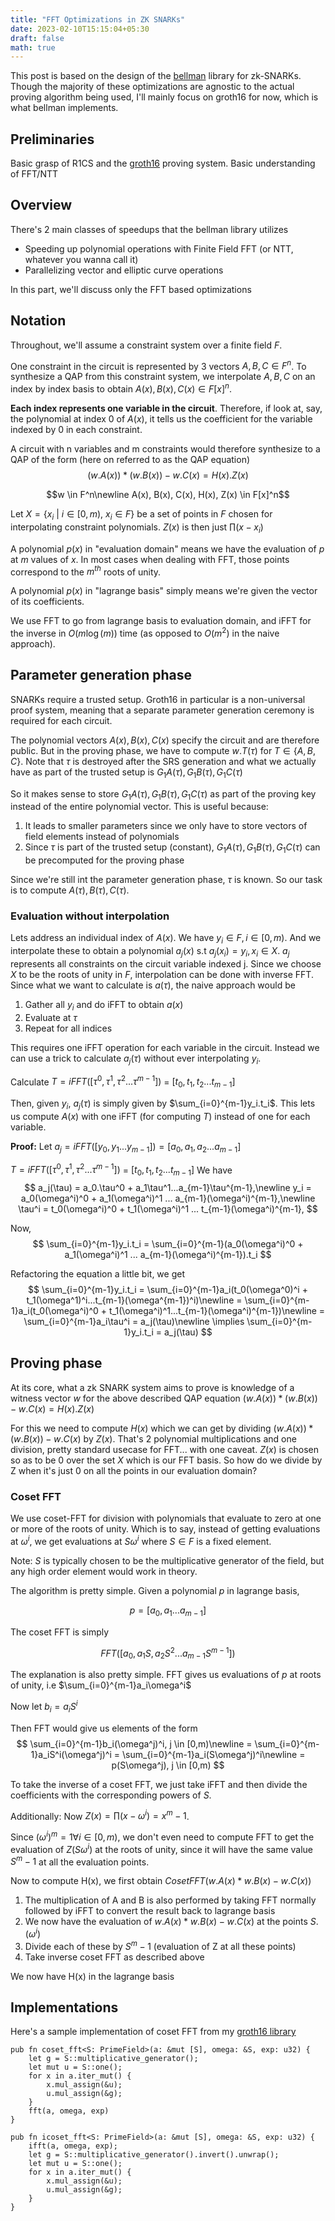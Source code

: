 ```yaml
---
title: "FFT Optimizations in ZK SNARKs"
date: 2023-02-10T15:15:04+05:30
draft: false
math: true
---
```


This post is based on the design of the [bellman](https://github.com/zkcrypto/bellman) library for zk-SNARKs. Though the majority of these optimizations are agnostic to the actual proving algorithm being used, I'll mainly focus on groth16 for now, which is what bellman implements.

## Preliminaries

Basic grasp of R1CS and the [groth16](https://xn--2-umb.com/22/groth16/) proving system. Basic understanding of FFT/NTT

## Overview

There's 2 main classes of speedups that the bellman library utilizes
- Speeding up polynomial operations with Finite Field FFT (or NTT, whatever you wanna call it)
- Parallelizing vector and elliptic curve operations

In this part, we'll discuss only the FFT based optimizations

## Notation

Throughout, we'll assume a constraint system over a finite field $F$.

One constraint in the circuit is represented by 3 vectors $A,B,C \in F^n$. To synthesize a QAP from this constraint system, we interpolate $A, B, C$ on an index by index basis to obtain $A(x), B(x), C(x) \in F[x]^n$. 

**Each index represents one variable in the circuit**. Therefore, if look at, say, the polynomial at index 0 of $A(x)$, it tells us the coefficient for the variable indexed by 0 in each constraint.

A circuit with n variables and m constraints would therefore synthesize to a QAP of the form (here on referred to as the QAP equation)
$$(w.A(x))*(w.B(x)) - w.C(x) = H(x).Z(x)$$

$$w \in F^n\newline
A(x), B(x), C(x), H(x), Z(x) \in  F[x]^n$$

Let $X = \{x_i\ |\ i \in [0, m),\ x_i \in F\}$ be a set of points in $F$ chosen for interpolating constraint polynomials. $Z(x)$ is then just $\prod (x-x_i)$ 

A polynomial $p(x)$ in "evaluation domain" means we have the evaluation of $p$ at $m$ values of $x$. In most cases when dealing with FFT, those points correspond to the $m^{th}$ roots of unity.

A polynomial $p(x)$ in "lagrange basis" simply means we're given the vector of its coefficients.

We use FFT to go from lagrange basis to evaluation domain, and iFFT for the inverse in $O(m\log(m ))$ time (as opposed to $O(m^2)$ in the naive approach).

## Parameter generation phase
SNARKs require a trusted setup. Groth16 in particular is a non-universal proof system, meaning that a separate parameter generation ceremony is required for each circuit.

The polynomial vectors $A(x), B(x), C(x)$ specify the circuit and are therefore public. But in the proving phase, we have to compute $w.T(\tau)$ for $T \in \{A, B, C\}$. Note that $\tau$ is destroyed after the SRS generation and what we actually have as part of the trusted setup is $G_1A(\tau), G_1B(\tau), G_1C(\tau)$

So it makes sense to store $G_1A(\tau), G_1B(\tau), G_1C(\tau)$ as part of the proving key instead of the entire polynomial vector. This is useful because:

1. It leads to smaller parameters since we only have to store vectors of field elements instead of polynomials
2. Since $\tau$ is part of the trusted setup (constant), $G_1A(\tau), G_1B(\tau), G_1C(\tau)$ can be precomputed for the proving phase

Since we're still int the parameter generation phase, $\tau$ is known. So our task is to compute $A(\tau), B(\tau), C(\tau)$.


### Evaluation without interpolation
Lets address an individual index of $A(x)$. We have $y_i \in F, i \in [0, m)$. And we interpolate these to obtain a polynomial $a_j(x)$ s.t $a_j(x_i) = y_i, x_i \in X$. $a_j$ represents all constraints on the circuit variable indexed j. Since we choose $X$ to be the roots of unity in $F$, interpolation can be done with inverse FFT. Since what we want to calculate is $a(\tau)$, the naive approach would be

1. Gather all $y_i$ and do iFFT to obtain $a(x)$
2. Evaluate at $\tau$
3. Repeat for all indices

This requires one iFFT operation for each variable in the circuit. Instead we can use a trick to calculate $a_j(\tau)$ without ever interpolating $y_i$. 

Calculate $T=iFFT([\tau^0, \tau^1, \tau^2...\tau^{m-1}])$ = $[t_0, t_1, t_2...t_{m-1}]$

Then, given $y_i$, $a_j(\tau)$ is simply given by $\sum_{i=0}^{m-1}y_i.t_i$. This lets us compute $A(x)$ with one iFFT (for computing $T$) instead of one for each variable.

**Proof:**
Let $a_j = iFFT([y_0, y_1...y_{m-1}]) = [a_0, a_1, a_2...a_{m-1}]$

$T=iFFT([\tau^0, \tau^1, \tau^2...\tau^{m-1}])$ = $[t_0, t_1, t_2...t_{m-1}]$
We have
$$
a_j(\tau) = a_0.\tau^0 + a_1\tau^1...a_{m-1}\tau^{m-1},\newline
y_i = a_0(\omega^i)^0 + a_1(\omega^i)^1 ... a_{m-1}(\omega^i)^{m-1},\newline
\tau^i = t_0(\omega^i)^0 + t_1(\omega^i)^1 ... t_{m-1}(\omega^i)^{m-1},
$$

Now, 
$$
\sum_{i=0}^{m-1}y_i.t_i = \sum_{i=0}^{m-1}(a_0(\omega^i)^0 + a_1(\omega^i)^1 ... a_{m-1}(\omega^i)^{m-1}).t_i
$$

Refactoring the equation a little bit, we get
$$
\sum_{i=0}^{m-1}y_i.t_i = \sum_{i=0}^{m-1}a_i(t_0(\omega^0)^i + t_1(\omega^1)^i...t_{m-1}(\omega^{m-1})^i)\newline
= \sum_{i=0}^{m-1}a_i(t_0(\omega^i)^0 + t_1(\omega^i)^1...t_{m-1}(\omega^i)^{m-1})\newline
= \sum_{i=0}^{m-1}a_i\tau^i = a_j(\tau)\newline
\implies \sum_{i=0}^{m-1}y_i.t_i = a_j(\tau)
$$

## Proving phase

At its core, what a zk SNARK system aims to prove is knowledge of a witness vector $w$ for the above described QAP equation $(w.A(x))*(w.B(x)) - w.C(x) = H(x).Z(x)$

For this we need to compute $H(x)$ which we can get by dividing $(w.A(x))*(w.B(x)) - w.C(x)$ by $Z(x)$. That's 2 polynomial multiplications and one division, pretty standard usecase for FFT... with one caveat. $Z(x)$ is chosen so as to be 0 over the set $X$ which is our FFT basis. So how do we divide by Z when it's just 0 on all the points in our evaluation domain?

### Coset FFT
We use coset-FFT for division with polynomials that evaluate to zero at one or more of the roots of unity. Which is to say, instead of getting evaluations at $\omega^i$, we get evaluations at $S\omega^i$ where $S \in F$ is a fixed element.

Note: $S$ is typically chosen to be the multiplicative generator of the field, but any high order element would work in theory.

The algorithm is pretty simple. Given a polynomial $p$ in lagrange basis,

$$
p = [a_0, a_1...a_{m-1}]
$$

The coset FFT is simply 

$$
FFT([a_0, a_1S, a_2S^2...a_{m-1}S^{m-1}])
$$

The explanation is also pretty simple. FFT gives us evaluations of $p$ at roots of unity, i.e $\sum_{i=0}^{m-1}a_i\omega^i$

Now let $b_i = a_iS^i$

Then FFT would give us elements of the form
$$
\sum_{i=0}^{m-1}b_i(\omega^j)^i, j \in [0,m)\newline
= \sum_{i=0}^{m-1}a_iS^i(\omega^j)^i
= \sum_{i=0}^{m-1}a_i(S\omega^j)^i\newline
= p(S\omega^j), j \in [0,m)
$$

To take the inverse of a coset FFT, we just take iFFT and then divide the coefficients with the corresponding powers of $S$.

Additionally:
Now $Z(x)=\prod (x-\omega^i) = x^m - 1$.

Since $(\omega^i)^m = 1 \forall i \in [0,m)$, we don't even need to compute FFT to get the evaluation of $Z(S\omega^i)$ at the roots of unity, since it will have the same value $S^m - 1$ at all the evaluation points.

Now to compute H(x), we first obtain $CosetFFT(w.A(x)*w.B(x) - w.C(x))$

1. The multiplication of A and B is also performed by taking FFT normally followed by iFFT to convert the result back to lagrange basis
2. We now have the evaluation of $w.A(x)*w.B(x) - w.C(x)$ at the points $S.(\omega^i)$
3. Divide each of these by $S^m - 1$ (evaluation of Z at all these points)
4. Take inverse coset FFT as described above

We now have H(x) in the lagrange basis

## Implementations
Here's a sample implementation of coset FFT from my [groth16 library](https://github.com/Scar26/embedded-groth/blob/master/src/poly.rs)

```rust!
pub fn coset_fft<S: PrimeField>(a: &mut [S], omega: &S, exp: u32) {
    let g = S::multiplicative_generator();
    let mut u = S::one();
    for x in a.iter_mut() {
        x.mul_assign(&u);
        u.mul_assign(&g);
    }
    fft(a, omega, exp)
}

pub fn icoset_fft<S: PrimeField>(a: &mut [S], omega: &S, exp: u32) {
    ifft(a, omega, exp);
    let g = S::multiplicative_generator().invert().unwrap();
    let mut u = S::one();
    for x in a.iter_mut() {
        x.mul_assign(&u);
        u.mul_assign(&g);
    }
}

``` 